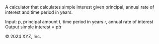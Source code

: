 A calculator that calculates simple interest given principal, annual rate of interest and time period in years.

Input:
  p, principal amount
  t, time period in years
  r, annual rate of interest
Output
  simple interest = p*t*r











© 2024 XYZ, Inc.
